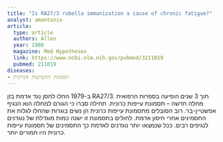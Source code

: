 ```yaml
---
title: "Is RA27/3 rubella immunization a cause of chronic fatigue?"
analyst: amantonio
article:
  type: article
  authors: Allen
  year: 1988
  magazine: Med Hypotheses
  link: https://www.ncbi.nlm.nih.gov/pubmed/3211019
  pubmed: 211019
diseases:
- תסמונת התשישות הכרונית
---
```


ב-1979 החלו לחסן נגד אדמת בזן RA27/3. תוך 3 שנים הופיעה בספרות הרפואית מחלה חדשה – תסמונת עייפות כרונית. תחילה סברו כי הגורם למחלה הוא הנגיף אפשטיין-בר. רוב הסובלים מתסמונת עייפות כרונית הן נשים בוגרות שהחלו לגלות את התסמינים אחרי חיסון אדמת. לחולים בתסמונת זו ישנה כמות מוגדלת של נוגדנים לנגיפים רבים.
ככל שנמצאו יותר נוגדנים לאדמת כך התסמינים של תסמונת עייפות כרונית היו חמורים יותר.
